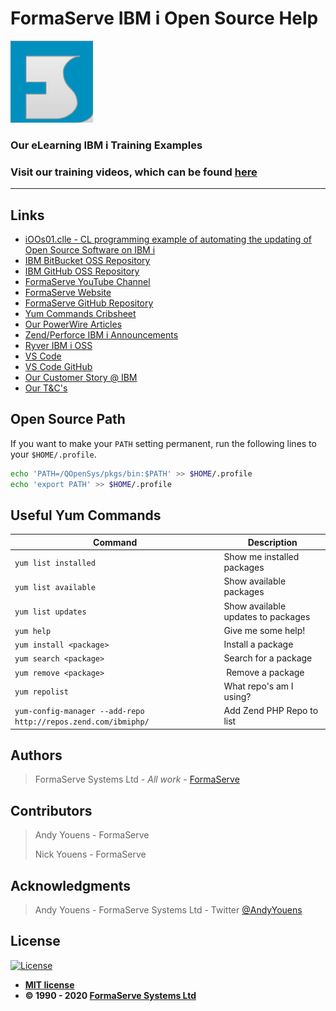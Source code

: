 # FormaServe IBM i Open Source Help

![FormaServe Logo](https://github.com/AndyYouens/f_Learning/blob/master/images/Logo.png)

### Our eLearning IBM i Training Examples

### Visit our training videos, which can be found [here](https://learning.formaserve.co.uk)

---


## Links

- [iOOs01.clle - CL programming example of automating the updating of Open Source Software on IBM i](iOOs01.clle)
- [IBM BitBucket OSS Repository](https://bitbucket.org/ibmi/opensource)
- [IBM GitHub OSS Repository](https://github.com/IBM/ibmi-oss-examples)
- [FormaServe YouTube Channel](https://www.youtube.com/c/FormaServeSystemsLtdLoughton)
- [FormaServe Website](https://www.formaserve.co.uk)
- [FormaServe GitHub Repository](https://github.com/AndyYouens/f_Learning)
- [Yum Commands Cribsheet](https://access.redhat.com/sites/default/files/attachments/rh_yum_cheatsheet_1214_jcs_print-1.pdf)
- [Our PowerWire Articles](https://powerwire.co.uk/author/andy-youens)
- [Zend/Perforce IBM i Announcements](https://www.zend.com/blog/zend-perforce-announcement-ibm-i-users)
- [Ryver IBM i OSS](https://ibmioss.ryver.com/)
- [VS Code](https://code.visualstudio.com/)
- [VS Code GitHub](https://github.com/microsoft/vscode)
- [Our Customer Story @ IBM ](https://www.ibm.com/it-infrastructure/us-en/resources/power/ibm-i-customer-stories/#/FormaServe-systems/)
- [Our T&amp;C&apos;s](https://www.formaserve.co.uk/terms.php/)



## Open Source Path
If you want to make your `PATH` setting permanent, run the following lines to your `$HOME/.profile`.

```sh
echo 'PATH=/QOpenSys/pkgs/bin:$PATH' >> $HOME/.profile
echo 'export PATH' >> $HOME/.profile
```


## Useful Yum Commands

| Command | Description |
| -| - |
| `yum list installed` | Show me installed packages |
| `yum list available` | Show available packages |
| `yum list updates` | Show available updates to packages |
| `yum help` | Give me some help! |
| `yum install <package>` | Install a package |
| `yum search <package>` | Search for a package |
| `yum remove <package>` |  Remove a package |
| `yum repolist` | What repo's am I using? |
| `yum-config-manager --add-repo http://repos.zend.com/ibmiphp/` | Add Zend PHP Repo to list |


## Authors

> FormaServe Systems Ltd - _All work_ - [FormaServe](https://www.formaserve.co.uk)

## Contributors

> Andy Youens - FormaServe
>
> Nick Youens - FormaServe

## Acknowledgments

> Andy Youens - FormaServe Systems Ltd - Twitter [@AndyYouens](https://twitter.com/AndyYouens)

## License

[![License](http://img.shields.io/:license-mit-blue.svg?style=flat-square)](http://badges.mit-license.org)

- **[MIT license](http://opensource.org/licenses/mit-license.php)**
- **© 1990 - 2020 [FormaServe Systems Ltd](https://www.formaserve.co.uk)**